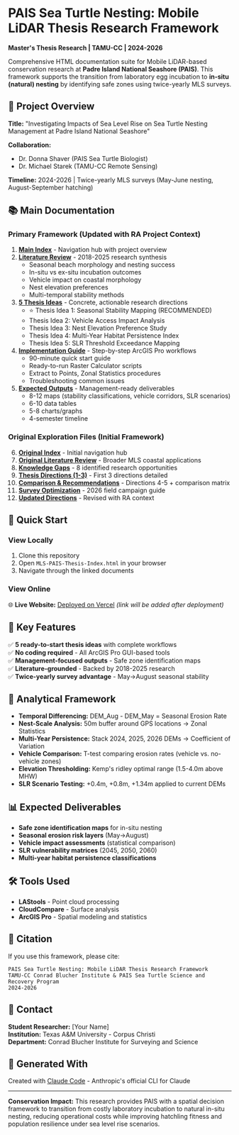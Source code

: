 # PAIS Sea Turtle Nesting: Mobile LiDAR Thesis Research Framework

**Master's Thesis Research | TAMU-CC | 2024-2026**

Comprehensive HTML documentation suite for Mobile LiDAR-based conservation research at **Padre Island National Seashore (PAIS)**. This framework supports the transition from laboratory egg incubation to **in-situ (natural) nesting** by identifying safe zones using twice-yearly MLS surveys.

## 🎯 Project Overview

**Title:** "Investigating Impacts of Sea Level Rise on Sea Turtle Nesting Management at Padre Island National Seashore"

**Collaboration:**
- Dr. Donna Shaver (PAIS Sea Turtle Biologist)
- Dr. Michael Starek (TAMU-CC Remote Sensing)

**Timeline:** 2024-2026 | Twice-yearly MLS surveys (May-June nesting, August-September hatching)

## 📚 Main Documentation

### **Primary Framework** (Updated with RA Project Context)

1. **[Main Index](MLS-PAIS-Thesis-Index.html)** - Navigation hub with project overview
2. **[Literature Review](MLS-PAIS-Literature-Review.html)** - 2018-2025 research synthesis
   - Seasonal beach morphology and nesting success
   - In-situ vs ex-situ incubation outcomes
   - Vehicle impact on coastal morphology
   - Nest elevation preferences
   - Multi-temporal stability methods
3. **[5 Thesis Ideas](MLS-PAIS-Thesis-Ideas.html)** - Concrete, actionable research directions
   - ⭐ Thesis Idea 1: Seasonal Stability Mapping (RECOMMENDED)
   - Thesis Idea 2: Vehicle Access Impact Analysis
   - Thesis Idea 3: Nest Elevation Preference Study
   - Thesis Idea 4: Multi-Year Habitat Persistence Index
   - Thesis Idea 5: SLR Threshold Exceedance Mapping
4. **[Implementation Guide](MLS-PAIS-Implementation-Guide.html)** - Step-by-step ArcGIS Pro workflows
   - 90-minute quick start guide
   - Ready-to-run Raster Calculator scripts
   - Extract to Points, Zonal Statistics procedures
   - Troubleshooting common issues
5. **[Expected Outputs](MLS-PAIS-Expected-Outputs.html)** - Management-ready deliverables
   - 8-12 maps (stability classifications, vehicle corridors, SLR scenarios)
   - 6-10 data tables
   - 5-8 charts/graphs
   - 4-semester timeline

### **Original Exploration Files** (Initial Framework)

6. **[Original Index](MLS-Thesis-Index.html)** - Initial navigation hub
7. **[Original Literature Review](MLS-Literature-Review.html)** - Broader MLS coastal applications
8. **[Knowledge Gaps](MLS-Knowledge-Gaps.html)** - 8 identified research opportunities
9. **[Thesis Directions (1-3)](MLS-Thesis-Directions.html)** - First 3 directions detailed
10. **[Comparison & Recommendations](MLS-Comparison-Recommendations.html)** - Directions 4-5 + comparison matrix
11. **[Survey Optimization](MLS-Survey-Optimization.html)** - 2026 field campaign guide
12. **[Updated Directions](MLS-NEW-Thesis-Directions-Updated.html)** - Revised with RA context

## 🚀 Quick Start

### View Locally
1. Clone this repository
2. Open `MLS-PAIS-Thesis-Index.html` in your browser
3. Navigate through the linked documents

### View Online
🌐 **Live Website:** [Deployed on Vercel](#) *(link will be added after deployment)*

## 🎯 Key Features

✅ **5 ready-to-start thesis ideas** with complete workflows  
✅ **No coding required** - All ArcGIS Pro GUI-based tools  
✅ **Management-focused outputs** - Safe zone identification maps  
✅ **Literature-grounded** - Backed by 2018-2025 research  
✅ **Twice-yearly survey advantage** - May→August seasonal stability  

## 🔬 Analytical Framework

- **Temporal Differencing:** DEM_Aug - DEM_May = Seasonal Erosion Rate
- **Nest-Scale Analysis:** 50m buffer around GPS locations → Zonal Statistics
- **Multi-Year Persistence:** Stack 2024, 2025, 2026 DEMs → Coefficient of Variation
- **Vehicle Comparison:** T-test comparing erosion rates (vehicle vs. no-vehicle zones)
- **Elevation Thresholding:** Kemp's ridley optimal range (1.5-4.0m above MHW)
- **SLR Scenario Testing:** +0.4m, +0.8m, +1.34m applied to current DEMs

## 📊 Expected Deliverables

- **Safe zone identification maps** for in-situ nesting
- **Seasonal erosion risk layers** (May→August)
- **Vehicle impact assessments** (statistical comparison)
- **SLR vulnerability matrices** (2045, 2050, 2060)
- **Multi-year habitat persistence classifications**

## 🛠️ Tools Used

- **LAStools** - Point cloud processing
- **CloudCompare** - Surface analysis
- **ArcGIS Pro** - Spatial modeling and statistics

## 📖 Citation

If you use this framework, please cite:

```
PAIS Sea Turtle Nesting: Mobile LiDAR Thesis Research Framework
TAMU-CC Conrad Blucher Institute & PAIS Sea Turtle Science and Recovery Program
2024-2026
```

## 📧 Contact

**Student Researcher:** [Your Name]  
**Institution:** Texas A&M University - Corpus Christi  
**Department:** Conrad Blucher Institute for Surveying and Science

## 🤖 Generated With

Created with [Claude Code](https://claude.com/claude-code) - Anthropic's official CLI for Claude

---

**Conservation Impact:** This research provides PAIS with a spatial decision framework to transition from costly laboratory incubation to natural in-situ nesting, reducing operational costs while improving hatchling fitness and population resilience under sea level rise scenarios.
